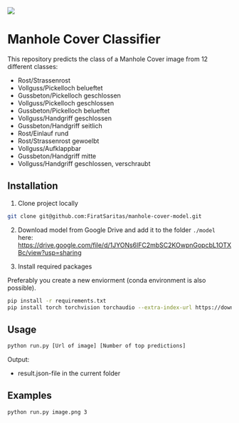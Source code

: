 <a href=""><img src="https://img.shields.io/badge/status-online-green" /></a>

# Manhole Cover Classifier

This repository predicts the class of a Manhole Cover image from 12 different classes:
  - Rost/Strassenrost
  - Vollguss/Pickelloch belueftet
  - Gussbeton/Pickelloch geschlossen
  - Vollguss/Pickelloch geschlossen
  - Gussbeton/Pickelloch belueftet
  - Vollguss/Handgriff geschlossen
  - Gussbeton/Handgriff seitlich
  - Rost/Einlauf rund
  - Rost/Strassenrost gewoelbt
  - Vollguss/Aufklappbar
  - Gussbeton/Handgriff mitte
  - Vollguss/Handgriff geschlossen, verschraubt
  

## Installation

1. Clone project locally 

```bash
git clone git@github.com:FiratSaritas/manhole-cover-model.git
```

2. Download model from Google Drive and add it to the folder `./model` here: https://drive.google.com/file/d/1JYONs6lFC2mbSC2KOwpnGopcbL1OTXBc/view?usp=sharing 


3. Install required packages

Preferably you create a new enviorment (conda environment is also possible).

```bash
pip install -r requirements.txt
pip install torch torchvision torchaudio --extra-index-url https://download.pytorch.org/whl/cu113
```

## Usage

```bash
python run.py [Url of image] [Number of top predictions]
```

Output:
  - result.json-file in the current folder
  

## Examples

```bash
python run.py image.png 3
```